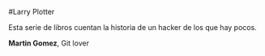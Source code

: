 #Larry Plotter

Esta serie de libros cuentan la historia de un hacker de los que hay pocos.

**Martin Gomez**, Git lover
